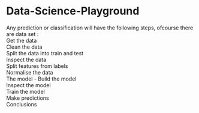 # Data-Science-Playground
Any prediction or classification will have the following steps, ofcourse there are data set :<br/>
Get the data<br/>
Clean the data<br/>
Split the data into train and test<br/>
Inspect the data<br/>
Split features from labels<br/>
Normalise the data <br/>
The model - Build the model<br/>
            Inspect the model<br/>
            Train the model<br/>
            Make predictions<br/>
Conclusions

